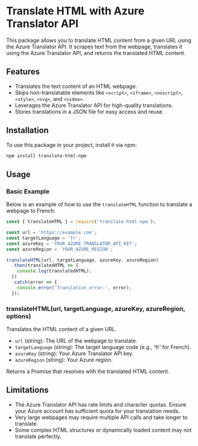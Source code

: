 # Translate HTML with Azure Translator API

This package allows you to translate HTML content from a given URL using the Azure Translator API. It scrapes text from the webpage, translates it using the Azure Translator API, and returns the translated HTML content.

## Features

- Translates the text content of an HTML webpage.
- Skips non-translatable elements like `<script>`, `<iframe>`, `<noscript>`, `<style>`, `<svg>`, and `<video>`.
- Leverages the Azure Translator API for high-quality translations.
- Stores translations in a JSON file for easy access and reuse.

## Installation

To use this package in your project, install it via npm:

```bash
npm install translate-html-npm
```

## Usage

### Basic Example

Below is an example of how to use the `translateHTML` function to translate a webpage to French:

```javascript
const { translateHTML } = require('translate-html-npm');

const url = 'https://example.com';
const targetLanguage = 'fr';
const azureKey = 'YOUR_AZURE_TRANSLATOR_API_KEY';
const azureRegion = 'YOUR_AZURE_REGION';

translateHTML(url, targetLanguage, azureKey, azureRegion)
  .then(translatedHTML => {
    console.log(translatedHTML);
  })
  .catch(error => {
    console.error('Translation error:', error);
  });
```

### translateHTML(url, targetLanguage, azureKey, azureRegion, options)

Translates the HTML content of a given URL.

- `url` (string): The URL of the webpage to translate.
- `targetLanguage` (string): The target language code (e.g., 'fr' for French).
- `azureKey` (string): Your Azure Translator API key.
- `azureRegion` (string): Your Azure region.

Returns a Promise that resolves with the translated HTML content.


## Limitations

- The Azure Translator API has rate limits and character quotas. Ensure your Azure account has sufficient quota for your translation needs.
- Very large webpages may require multiple API calls and take longer to translate.
- Some complex HTML structures or dynamically loaded content may not translate perfectly.
